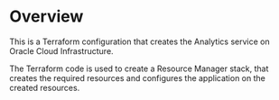 # Overview
This is a Terraform configuration that creates the Analytics service on Oracle Cloud Infrastructure.

The Terraform code is used to create a Resource Manager stack, that creates the required resources and configures the application on the created resources.